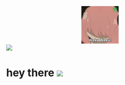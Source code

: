 <div id="header" align="center">
    <img src="https://github.com/SCWinter259/SCWinter259/blob/main/Anya.gif" width="100"/>
</div>

<div id="badges">
    <a href="linkedin.com/in/trung-nguyen-298302215">
        <img src="https://img.shields.io/badge/LinkedIn-blue?logo=linkedin&logoColor=white&style=for-the-badge">
    </a>
</div>

<h1>
  hey there
  <img src="https://media.giphy.com/media/hvRJCLFzcasrR4ia7z/giphy.gif" width="30px"/>
</h1>